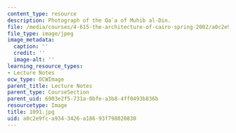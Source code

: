 ```yaml
---
content_type: resource
description: Photograph of the Qa`a of Muhib al-Din.
file: /media/courses/4-615-the-architecture-of-cairo-spring-2002/a0c2e9fca9343426a18693f798020830_1091.jpg
file_type: image/jpeg
image_metadata:
  caption: ''
  credit: ''
  image-alt: ''
learning_resource_types:
- Lecture Notes
ocw_type: OCWImage
parent_title: Lecture Notes
parent_type: CourseSection
parent_uid: 6903e2f5-731a-0bfe-a3b8-4ff0493b836b
resourcetype: Image
title: 1091.jpg
uid: a0c2e9fc-a934-3426-a186-93f798020830
---
```

